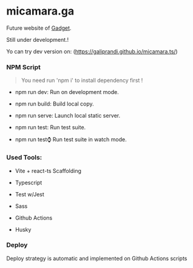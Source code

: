 # micamara.ga

Future website of [Gadget](https://micamara.ga).

Still under development.!

Yo can try dev version on: (https://galiprandi.github.io/micamara.ts/)

### NPM Script

> You need run 'npm i' to install dependency first !

- npm run dev: Run on development mode.

- npm run build: Build local copy.

- npm run serve: Launch local static server.

- npm run test: Run test suite.

- npm run test:watch: Run test suite in watch mode.

### Used Tools:

- Vite + react-ts Scaffolding

- Typescript

- Test w/Jest

- Sass

- Github Actions

- Husky

### Deploy

Deploy strategy is automatic and implemented on Github Actions scripts
